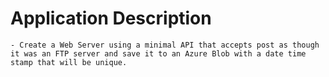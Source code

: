 
# Application Description

    - Create a Web Server using a minimal API that accepts post as though it was an FTP server and save it to an Azure Blob with a date time stamp that will be unique.
